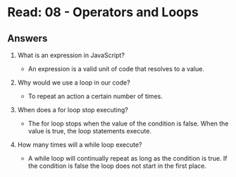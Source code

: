 # Read: 08 - Operators and Loops

## Answers

1. What is an expression in JavaScript?

   - An expression is a valid unit of code that resolves to a value.
     
2. Why would we use a loop in our code?

   - To repeat an action a certain number of times.
     
3. When does a for loop stop executing?

   - The for loop stops when the value of the condition is false. When the value is true, the loop statements execute.
   
4. How many times will a while loop execute?

   - A while loop will continually repeat as long as the condition is true. If the condition is false the loop does not start in the first place.
